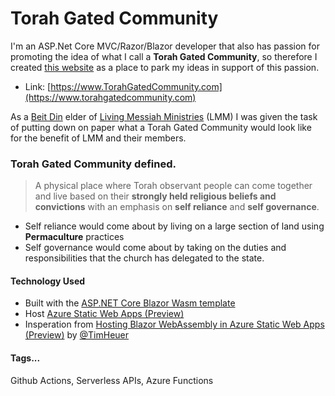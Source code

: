 # Torah Gated Community

I'm an ASP.Net Core MVC/Razor/Blazor developer that also has passion for promoting the idea of what I call a **Torah Gated Community**,
so therefore I created [this website](https://www.torahgatedcommunity.com) as a place to park my ideas in support of this passion.
- Link: [https://www.TorahGatedCommunity.com](https://www.torahgatedcommunity.com)

As a [Beit Din](https://livingmessiah.com/Leadership#JohnMarsing) elder of [Living Messiah Ministries](https://livingmessiah.com/) (LMM)
I was given the task of putting down on paper what a Torah Gated Community would look like for the benefit of LMM and their members.

### Torah Gated Community defined. 
> A physical place where Torah observant people can come together and live based on their **strongly held religious beliefs and convictions**
with an emphasis on **self reliance** and **self governance**.

- Self reliance would come about by living on a large section of land using **Permaculture** practices 
- Self governance would come about by taking on the duties and responsibilities that the church has delegated to the state.


#### Technology Used
- Built with the [ASP.NET Core Blazor Wasm template](https://docs.microsoft.com/en-us/aspnet/core/blazor/templates?view=aspnetcore-3.1)
- Host [Azure Static Web Apps (Preview)](https://aka.ms/swapreview)
- Insperation from [Hosting Blazor WebAssembly in Azure Static Web Apps (Preview)](https://timheuer.com/blog/hosting-blazor-in-azure-static-web-apps/) by [@TimHeuer](https://twitter.com/timheuer)

#### Tags...
Github Actions,  Serverless APIs, Azure Functions

